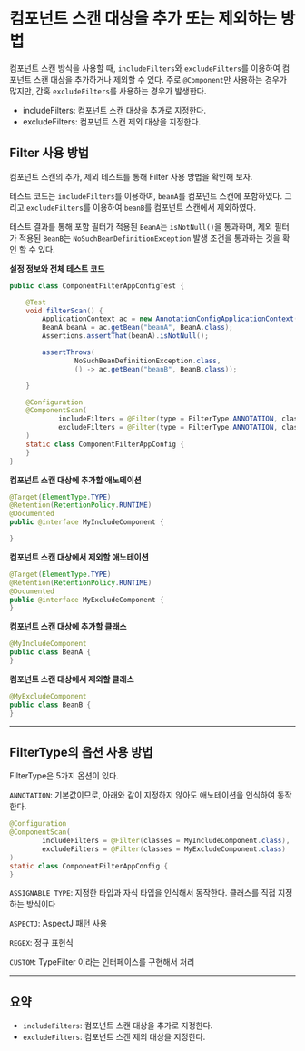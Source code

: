 
# 컴포넌트 스캔 대상을 추가 또는 제외하는 방법

컴포넌트 스캔 방식을 사용할 때, `includeFilters`와 `excludeFilters`를 이용하여 컴포넌트 스캔 대상을 추가하거나 제외할 수 있다. 주로 `@Component`만 사용하는 경우가 많지만, 간혹 `excludeFilters`를 사용하는 경우가 발생한다. 

- includeFilters: 컴포넌트 스캔 대상을 추가로 지정한다. 
- excludeFilters: 컴포넌트 스캔 제외 대상을 지정한다. 


## Filter 사용 방법

컴포넌트 스캔의 추가, 제외 테스트를 통해 Filter 사용 방법을 확인해 보자.

테스트 코드는 `includeFilters`를 이용하여, `beanA`를 컴포넌트 스캔에 포함하였다. 그리고 `excludeFilters`를 이용하여 `beanB`를 컴포넌트 스캔에서 제외하였다.

테스트 결과를 통해 포함 필터가 적용된 `BeanA`는 `isNotNull()`을 통과하며, 제외 필터가 적용된 `BeanB`는 `NoSuchBeanDefinitionException` 발생 조건을 통과하는 것을 확인 할 수 있다.

**설정 정보와 전체 테스트 코드**

```java
public class ComponentFilterAppConfigTest {

    @Test
    void filterScan() {
        ApplicationContext ac = new AnnotationConfigApplicationContext(ComponentFilterAppConfig.class);
        BeanA beanA = ac.getBean("beanA", BeanA.class);
        Assertions.assertThat(beanA).isNotNull();

        assertThrows(
                NoSuchBeanDefinitionException.class,
                () -> ac.getBean("beanB", BeanB.class));

    }

    @Configuration
    @ComponentScan(
            includeFilters = @Filter(type = FilterType.ANNOTATION, classes = MyIncludeComponent.class),
            excludeFilters = @Filter(type = FilterType.ANNOTATION, classes = MyExcludeComponent.class)
    )
    static class ComponentFilterAppConfig {
    }
}
```

**컴포넌트 스캔 대상에 추가할 애노테이션** 
```java
@Target(ElementType.TYPE)
@Retention(RetentionPolicy.RUNTIME)
@Documented
public @interface MyIncludeComponent {

}
```

**컴포넌트 스캔 대상에서 제외할 애노테이션** 
```java
@Target(ElementType.TYPE)
@Retention(RetentionPolicy.RUNTIME)
@Documented
public @interface MyExcludeComponent {
}
```

**컴포넌트 스캔 대상에 추가할 클래스** 
```java
@MyIncludeComponent
public class BeanA {
}
```

**컴포넌트 스캔 대상에서 제외할 클래스** 
```java
@MyExcludeComponent
public class BeanB {
}
```

---

## FilterType의 옵션 사용 방법

FilterType은 5가지 옵션이 있다. 

`ANNOTATION`: 기본값이므로, 아래와 같이 지정하지 않아도 애노테이션을 인식하여 동작한다. 

```java
@Configuration
@ComponentScan(
        includeFilters = @Filter(classes = MyIncludeComponent.class),
        excludeFilters = @Filter(classes = MyExcludeComponent.class)
)
static class ComponentFilterAppConfig {
}
```

`ASSIGNABLE_TYPE`: 지정한 타입과 자식 타입을 인식해서 동작한다. 클래스를 직접 지정하는 방식이다


`ASPECTJ`: AspectJ 패턴 사용 

`REGEX`: 정규 표현식 

`CUSTOM`: TypeFilter 이라는 인터페이스를 구현해서 처리 


---

## 요약 

- `includeFilters`: 컴포넌트 스캔 대상을 추가로 지정한다. 
- `excludeFilters`: 컴포넌트 스캔 제외 대상을 지정한다. 